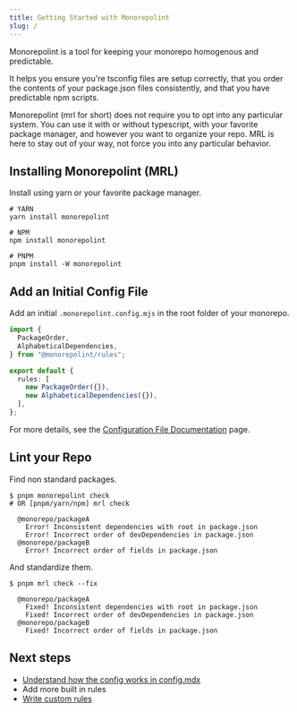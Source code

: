 ```yaml
---
title: Getting Started with Monorepolint
slug: /
---
```


Monorepolint is a tool for keeping your monorepo homogenous and predictable.

It helps you ensure you're tsconfig files are setup correctly, that you order the contents of your
package.json files consistently, and that you have predictable npm scripts.

Monorepolint (mrl for short) does not require you to opt into any particular system. You can use it
with or without typescript, with your favorite package manager, and however you want to organize
your repo. MRL is here to stay out of your way, not force you into any particular behavior.

## Installing Monorepolint (MRL)

Install using yarn or your favorite package manager.

```shell
# YARN
yarn install monorepolint

# NPM
npm install monorepolint

# PNPM
pnpm install -W monorepolint
```

## Add an Initial Config File

Add an initial `.monorepolint.config.mjs` in the root folder of your monorepo.

```ts title=".monorepolint.config.mjs"
import {
  PackageOrder,
  AlphabeticalDependencies,
} from "@monorepolint/rules";

export default {
  rules: [
    new PackageOrder({}),
    new AlphabeticalDependencies({}),
  ],
};
```

For more details, see the [Configuration File Documentation](./config.mdx) page.

## Lint your Repo

Find non standard packages.

```shell
$ pnpm monorepolint check
# OR [pnpm/yarn/npm] mrl check

  @monorepo/packageA
    Error! Inconsistent dependencies with root in package.json
    Error! Incorrect order of devDependencies in package.json
  @monorepo/packageB
    Error! Incorrect order of fields in package.json
```

And standardize them.

```shell
$ pnpm mrl check --fix

  @monorepo/packageA
    Fixed! Inconsistent dependencies with root in package.json
    Fixed! Incorrect order of devDependencies in package.json
  @monorepo/packageB
    Fixed! Incorrect order of fields in package.json
```

## Next steps

- [Understand how the config works in config.mdx](./config.mdx)
- Add more built in rules
- [Write custom rules](./writing-custom-rules.md)
